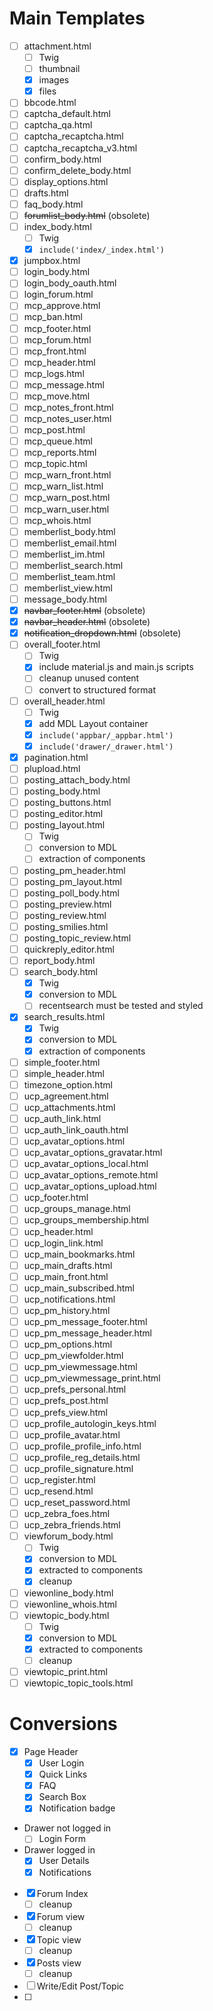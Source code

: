 # Main Templates

- [ ] attachment.html
  - [ ] Twig
  - [ ] thumbnail
  - [x] images
  - [x] files
- [ ] bbcode.html
- [ ] captcha_default.html
- [ ] captcha_qa.html
- [ ] captcha_recaptcha.html
- [ ] captcha_recaptcha_v3.html
- [ ] confirm_body.html
- [ ] confirm_delete_body.html
- [ ] display_options.html
- [ ] drafts.html
- [ ] faq_body.html
- [ ] ~~forumlist_body.html~~ (obsolete)
- [ ] index_body.html
  - [ ] Twig
  - [x] `include('index/_index.html')`
- [x] jumpbox.html
- [ ] login_body.html
- [ ] login_body_oauth.html
- [ ] login_forum.html
- [ ] mcp_approve.html
- [ ] mcp_ban.html
- [ ] mcp_footer.html
- [ ] mcp_forum.html
- [ ] mcp_front.html
- [ ] mcp_header.html
- [ ] mcp_logs.html
- [ ] mcp_message.html
- [ ] mcp_move.html
- [ ] mcp_notes_front.html
- [ ] mcp_notes_user.html
- [ ] mcp_post.html
- [ ] mcp_queue.html
- [ ] mcp_reports.html
- [ ] mcp_topic.html
- [ ] mcp_warn_front.html
- [ ] mcp_warn_list.html
- [ ] mcp_warn_post.html
- [ ] mcp_warn_user.html
- [ ] mcp_whois.html
- [ ] memberlist_body.html
- [ ] memberlist_email.html
- [ ] memberlist_im.html
- [ ] memberlist_search.html
- [ ] memberlist_team.html
- [ ] memberlist_view.html
- [ ] message_body.html
- [x] ~~navbar_footer.html~~ (obsolete)
- [x] ~~navbar_header.html~~ (obsolete)
- [x] ~~notification_dropdown.html~~ (obsolete)
- [ ] overall_footer.html
  - [ ] Twig
  - [x] include material.js and main.js scripts
  - [ ] cleanup unused content
  - [ ] convert to structured format
- [ ] overall_header.html
  - [ ] Twig
  - [x] add MDL Layout container
  - [x] `include('appbar/_appbar.html')`
  - [x] `include('drawer/_drawer.html')`
- [x] pagination.html
- [ ] plupload.html
- [ ] posting_attach_body.html
- [ ] posting_body.html
- [ ] posting_buttons.html
- [ ] posting_editor.html
- [ ] posting_layout.html
  - [ ] Twig
  - [ ] conversion to MDL
  - [ ] extraction of components
- [ ] posting_pm_header.html
- [ ] posting_pm_layout.html
- [ ] posting_poll_body.html
- [ ] posting_preview.html
- [ ] posting_review.html
- [ ] posting_smilies.html
- [ ] posting_topic_review.html
- [ ] quickreply_editor.html
- [ ] report_body.html
- [ ] search_body.html
  - [x] Twig
  - [x] conversion to MDL
  - [ ] recentsearch must be tested and styled
- [x] search_results.html
  - [x] Twig
  - [x] conversion to MDL
  - [x] extraction of components
- [ ] simple_footer.html
- [ ] simple_header.html
- [ ] timezone_option.html
- [ ] ucp_agreement.html
- [ ] ucp_attachments.html
- [ ] ucp_auth_link.html
- [ ] ucp_auth_link_oauth.html
- [ ] ucp_avatar_options.html
- [ ] ucp_avatar_options_gravatar.html
- [ ] ucp_avatar_options_local.html
- [ ] ucp_avatar_options_remote.html
- [ ] ucp_avatar_options_upload.html
- [ ] ucp_footer.html
- [ ] ucp_groups_manage.html
- [ ] ucp_groups_membership.html
- [ ] ucp_header.html
- [ ] ucp_login_link.html
- [ ] ucp_main_bookmarks.html
- [ ] ucp_main_drafts.html
- [ ] ucp_main_front.html
- [ ] ucp_main_subscribed.html
- [ ] ucp_notifications.html
- [ ] ucp_pm_history.html
- [ ] ucp_pm_message_footer.html
- [ ] ucp_pm_message_header.html
- [ ] ucp_pm_options.html
- [ ] ucp_pm_viewfolder.html
- [ ] ucp_pm_viewmessage.html
- [ ] ucp_pm_viewmessage_print.html
- [ ] ucp_prefs_personal.html
- [ ] ucp_prefs_post.html
- [ ] ucp_prefs_view.html
- [ ] ucp_profile_autologin_keys.html
- [ ] ucp_profile_avatar.html
- [ ] ucp_profile_profile_info.html
- [ ] ucp_profile_reg_details.html
- [ ] ucp_profile_signature.html
- [ ] ucp_register.html
- [ ] ucp_resend.html
- [ ] ucp_reset_password.html
- [ ] ucp_zebra_foes.html
- [ ] ucp_zebra_friends.html
- [ ] viewforum_body.html
  - [ ] Twig
  - [x] conversion to MDL
  - [x] extracted to components
  - [x] cleanup
- [ ] viewonline_body.html
- [ ] viewonline_whois.html
- [ ] viewtopic_body.html
  - [ ] Twig
  - [x] conversion to MDL
  - [x] extracted to components
  - [ ] cleanup
- [ ] viewtopic_print.html
- [ ] viewtopic_topic_tools.html

# Conversions

- [x] Page Header
  - [x] User Login
  - [x] Quick Links
  - [x] FAQ
  - [x] Search Box
  - [x] Notification badge
- Drawer not logged in
    - [ ] Login Form
- Drawer logged in
  - [x] User Details
  - [x] Notifications
- [x] Forum Index
  - [ ] cleanup
- [x] Forum view
  - [ ] cleanup
- [x] Topic view
  - [ ] cleanup
- [x] Posts view
  - [ ] cleanup
- [ ] Write/Edit Post/Topic
- [ ] 

